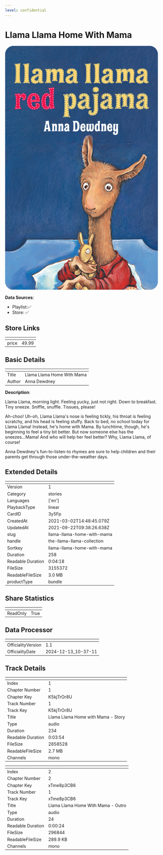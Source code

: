 ```yaml
---
level: confidential
---
```

# Llama Llama Home With Mama

![card_[3y5Fp].png](../../img/cards/card_[3y5Fp].png)

**Data Sources**: 

- Playlist:✅
- Store: ✅


## Store Links

| <!-- --> | <!-- --> |
| - | - |
| price | 49.99 |


## Basic Details

| <!-- --> | <!-- --> |
| - | - |
| Title | Llama Llama Home With Mama |
| Author | Anna Dewdney |

**Description**:

Llama Llama, morning light.
Feeling yucky, just not right.
Down to breakfast.
Tiny sneeze.
Sniffle, snuffle.
Tissues, please! 
 
Ah-choo! Uh-oh, Llama Llama's nose is feeling tickly, his throat is feeling scratchy, and his head is feeling stuffy. Back to bed, no school today for Llama Llama! Instead, he's home with Mama. By lunchtime, though, he's beginning to feel a tiny bit better. But now someone else has the sneezes...Mama! And who will help her feel better? Why, Llama Llama, of course! 
 
Anna Dewdney's fun-to-listen-to rhymes are sure to help children and their parents get through those under-the-weather days.


## Extended Details

| <!-- --> | <!-- --> |
| - | - |
| Version | 1 |
| Category | stories |
| Languages | ['en'] |
| PlaybackType | linear |
| CardID | 3y5Fp |
| CreatedAt | 2021-03-02T14:48:45.079Z |
| UpdatedAt | 2021-09-22T09:38:26.638Z |
| slug | llama-llama-home-with-mama |
| handle | the-llama-llama-collection |
| Sortkey | llama-llama-home-with-mama |
| Duration | 258 |
| Readable Duration | 0:04:18 |
| FileSize | 3155372 |
| ReadableFileSize | 3.0 MB |
| productType | bundle |


## Share Statistics

| <!-- --> | <!-- --> |
| - | - |
| ReadOnly | True |


## Data Processor

| <!-- --> | <!-- --> |
| - | - |
| OfficialityVersion | 1.1
| OfficialityDate | 2024-12-13_10-37-11


## Track Details

| <!-- --> | <!-- --> |
| - | - |
| Index | 1 |
| Chapter Number | 1 |
| Chapter Key | K5kjTrOr8U |
| Track Number | 1 |
| Track Key | K5kjTrOr8U |
| Title | Llama Llama Home with Mama - Story |
| Type | audio |
| Duration | 234 |
| Readable Duration | 0:03:54 |
| FileSize | 2858528 |
| ReadableFileSize | 2.7 MB |
| Channels | mono |

| <!-- --> | <!-- --> |
| - | - |
| Index | 2 |
| Chapter Number | 2 |
| Chapter Key | xTme8p3CB6 |
| Track Number | 1 |
| Track Key | xTme8p3CB6 |
| Title | Llama Llama Home With Mama - Outro |
| Type | audio |
| Duration | 24 |
| Readable Duration | 0:00:24 |
| FileSize | 296844 |
| ReadableFileSize | 289.9 KB |
| Channels | mono |


